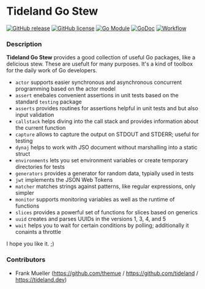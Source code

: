 # Tideland Go Stew

[![GitHub release](https://img.shields.io/github/release/tideland/go-stew.svg)](https://github.com/tideland/go-stew)
[![GitHub license](https://img.shields.io/badge/license-New%20BSD-blue.svg)](https://raw.githubusercontent.com/tideland/go-stew/master/LICENSE)
[![Go Module](https://img.shields.io/github/go-mod/go-version/tideland/go-stew)](https://github.com/tideland/go-stew/blob/master/go.mod)
[![GoDoc](https://godoc.org/tideland.dev/go/stew?status.svg)](https://pkg.go.dev/mod/tideland.dev/go/stew?tab=packages)
[![Workflow](https://github.com/tideland/go-stew/actions/workflows/go.yml/badge.svg)](https://github.com/tideland/go-stew/actions/)

### Description

**Tideland Go Stew** provides a good collection of useful Go packages, like a delicious stew. These are usefult for many purposes. It's a kind of toolbox for the daily work of Go developers.

* `actor` supports easier synchronous and asynchronous concurrent programming based on the actor model
* `assert` enebales convenient assertions in unit tests based on the standard `testing` package
* `asserts` provides routines for assertions helpful in unit tests and but also input validation
* `callstack` helps diving into the call stack and provides information about the current function
* `capture` allows to capture the output on STDOUT and STDERR; useful for testing
* `dynaj` helps to work with JSO document without marshalling into a static struct
* `environments` lets you set environment variables or create temporary directories for tests
* `generators` provides a generator for random data, typially used in tests
* `jwt` implements the JSON Web Tokens
* `matcher` matches strings against patterns, like regular expressions, only simpler
* `monitor` supports monitoring variables as well as the runtime of functions
* `slices` provides a powerful set of functions for slices based on generics
* `uuid` creates and parses UUIDs in the versions 1, 3, 4, and 5
* `wait` helps you to wait for certain conditions by polling; additionally it conaints a throttle

I hope you like it. ;)

### Contributors

- Frank Mueller (https://github.com/themue / https://github.com/tideland / https://tideland.dev)

